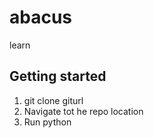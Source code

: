 # abacus
learn

## Getting started

1. git clone giturl
2. Navigate tot he repo location
3. Run python
